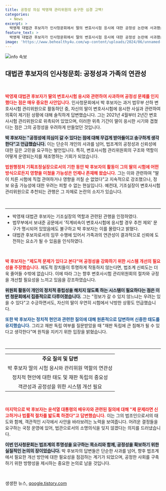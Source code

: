 ```yaml
---
title: 공정성 의심 박영재 관리위원의 송구한 심경 고백!
categories:
  - News
excerpt: >
  박영재 대법관 후보자가 인사청문회에서 딸의 변호사시험 응시에 대한 공정성 논란에 사과했습니다. 그는 시험 관리위원으로 임명된 기간과 딸의 응시 시기가 겹친 점에 대해 송구하다고 밝혔으며, 제도적 문제도 지적했습니다.
feature_text: >
  박영재 대법관 후보자가 인사청문회에서 딸의 변호사시험 응시에 대한 공정성 논란에 사과했습니다. 그는 시험 관리위원으로 임명된 기간과 딸의 응시 시기가 겹친 점에 대해 송구하다고 밝혔으며, 제도적 문제도 지적했습니다.
image: 'https://www.behealthy4u.com/wp-content/uploads/2024/06/unnamed-file.png'
---
```


<p><img src="https://www.behealthy4u.com/wp-content/uploads/2024/06/unnamed-file.png" alt="info 속보" /></p>

<h2 data-ke-size="size26">대법관 후보자의 인사청문회: 공정성과 가족의 연관성</h2>

<p data-ke-size="size16">&nbsp;</p>

<p><b><span style="color: #ee2323;">박영재 대법관 후보자가 딸의 변호사시험 응시와 관련하여 사과하며 공정성 문제를 인지했다는 점은 매우 중요한 사안입니다.</span></b> 인사청문회에서 박 후보자는 과거 법무부 산하 변호사시험 관리위원으로 활동하던 중, 자신의 딸이 변호사시험에 응시한 사실과 관련하여 의혹이 제기된 상황에 대해 솔직하게 답변했습니다. 그는 2021년 4월부터 2년간 변호사시험 관리위원으로 위촉되어 있었으며, 이러한 위촉 기간이 딸이 응시한 시기와 겹쳤다는 점은 그의 공정성을 우려하게 만들었던 것입니다.</p>

<p><b><span style="background-color: #21538527;">박 후보자는 "공정성에 의심이 갈 수 있다는 점에 대해 무겁게 받아들이고 송구하게 생각한다"고 언급했습니다.</span></b> 이는 단순히 개인의 사과를 넘어, 법조계의 공정성과 신뢰성에 대한 깊은 고민을 요구하는 발언입니다. 특히, 변호사시험 관리위원회의 구조와 역할이 어떻게 운영되는지를 재조명하는 기회가 되었습니다. </p>

<p><b><span style="color: #1a5490;"><span style="color: #ee2323;">법원행정처 기획조정실장으로서의 기한 동안 박 후보자의 활동이 그의 딸의 시험에 어떤 방식으로든지 영향을 미쳤을 가능성은 언제나 존재해 왔습니다.</span></span></b> 그는 이와 관련하여 "딸이 치른 시험에 직접 관여하거나 영향을 끼칠 순 없었다"고 지속적으로 강조했으나, 정보 유출 가능성에 대한 우려는 피할 수 없는 현실입니다. 예컨대, 기조실장이 변호사시험 관리위원으로 추천되는 관행은 그 자체로 논란의 소지가 있습니다.</p>

<p data-ke-size="size16">&nbsp;</p>

<hr />

<ul>
  <li>박영재 대법관 후보자는 기조실장의 역할과 관련된 관행을 인정하였다.</li>
  <li>법무부에서 보내준 공문에서 '직계비속이 변호사시험에 응시할 경우 추천 제외' 문구가 명시되어 있었음에도 불구하고 박 후보자는 이를 몰랐다고 밝혔다.</li>
  <li>대법관 후보자로서의 임무 수행에 있어서 가족과의 연관성이 결과적으로 신뢰에 도전하는 요소가 될 수 있음을 인식하였다.</li>
</ul>

<p data-ke-size="size16">&nbsp;</p>

<p><b><span style="color: #ee2323;">박 후보자는 "제도적 문제가 있다고 본다"며 공정성을 강화하기 위한 시스템 개선의 필요성을 주장했습니다.</span></b> 제도적 장치들이 투명하게 작동하지 않는다면, 법조계 신뢰도는 더욱 줄어들 수밖에 없습니다. 이에 따라 그는 향후 변호사시험 관리위원회의 절차와 규정을 개선할 필요성을 느끼고 있음을 강조하였습니다.</p>

<p><b><span style="background-color: #21538527;">위원회 활동이 개인의 정치적 중립성을 해치지 않도록 하는 시스템이 필요하다는 점은 이번 청문회에서 집중적으로 다루어졌습니다.</span></b> 그는 "정보가 갈 수 있지 않느냐는 우려는 있을 수 있다"고 수긍하면서도, 자신의 딸이 우연히 시험에서 낙방한 상황도 언급했습니다. </p>

<p><b><span style="color: #1a5490;">또한 박 후보자는 정치적 현안과 관련한 질의에 대해 원론적으로 답변하며 신중한 태도를 유지했습니다.</span></b> 그리고 재판 독립 여부를 질문받았을 때 "재판 독립에 큰 침해가 될 수 있다고 생각한다"며 원칙을 지키기 위한 입장을 밝혔습니다.</p>

<p data-ke-size="size16">&nbsp;</p>

<hr />

<table>
  <tr>
    <td style="text-align: center; height: 17px;"><b>주요 질의 및 답변</b></td>
  </tr>
  <tr>
    <td style="text-align: center; height: 17px;">박 후보자 딸의 시험 응시와 관리위원 역할의 연관성</td>
  </tr>
  <tr>
    <td style="text-align: center; height: 17px;">정치적 현안에 대한 태도 및 재판 독립의 중요성</td>
  </tr>
  <tr>
    <td style="text-align: center; height: 17px;">객관성과 공정성을 위한 시스템 개선 필요</td>
  </tr>
</table>

<p data-ke-size="size16">&nbsp;</p>

<p><b><span style="color: #ee2323;">마지막으로 박 후보자는 윤석열 대통령의 배우자와 관련된 질의에 대해 "제 문제라면 신고하거나 법률적 절차를 밟도록 하겠다"고 답변했습니다.</span></b> 이는 그의 법조인으로서의 태도와 함께, 객관적인 시각에서 사안을 바라보려는 노력을 보여줍니다. 어려운 결정들을 요구하는 국정 운영에 있어, 법관으로서의 소명의식을 잊지 않겠다는 의지를 드러냈습니다.</p>

<p><b><span style="background-color: #21538527;">이번 인사청문회는 법조계의 투명성을 요구하는 목소리와 함께, 공정성을 확보하기 위한 실질적인 논의의 장이었습니다.</span></b> 박 후보자의 답변들은 단순한 사과를 넘어, 향후 법조계에서 필요한 개선 방안에 대한 필요성을 점검하는 계기가 되었으며, 공정한 사회를 구축하기 위한 방향성을 제시하는 중요한 논의로 남을 것입니다.</p>

<p data-ke-size="size16">&nbsp;</p>
생생한 뉴스, <a href="https://qoogle.tistory.com" rel="dofollow">qoogle.tistory.com</a>


